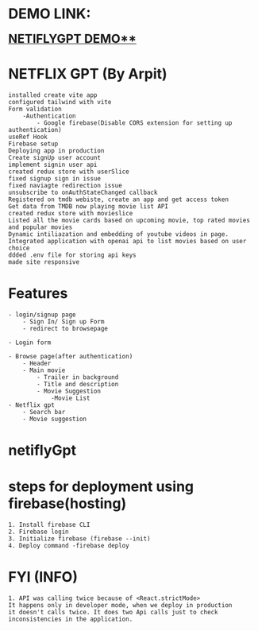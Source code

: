 
# DEMO LINK:

[<span style="font-size: 24px; font-weight: bold;">NETIFLYGPT DEMO**</span>](https://movie-netifly.web.app/)

# NETFLIX GPT (By Arpit)

    installed create vite app
    configured tailwind with vite
    Form validation
        -Authentication
            - Google firebase(Disable CORS extension for setting up authentication)
    useRef Hook
    Firebase setup
    Deploying app in production
    Create signUp user account
    implement signin user api
    created redux store with userSlice
    fixed signup sign in issue
    fixed naviagte redirection issue
    unsubscribe to onAuthStateChanged callback
    Registered on tmdb webiste, create an app and get access token
    Get data from TMDB now playing movie list API 
    created redux store with movieslice
    Listed all the movie cards based on upcoming movie, top rated movies and popular movies
    Dynamic intiliazation and embedding of youtube videos in page.
    Integrated application with openai api to list movies based on user choice
    ddded .env file for storing api keys
    made site responsive

# Features
    
    - login/signup page
        - Sign In/ Sign up Form
        - redirect to browsepage

    - Login form

    - Browse page(after authentication)
        - Header
        - Main movie
            - Trailer in background
            - Title and description
            - Movie Suggestion
                -Movie List
    - Netflix gpt
        - Search bar
        - Movie suggestion
# netiflyGpt


# steps for deployment using firebase(hosting)
    1. Install firebase CLI 
    2. Firebase login
    3. Initialize firebase (firebase --init)
    4. Deploy command -firebase deploy

# FYI (INFO)
    1. API was calling twice because of <React.strictMode>
    It happens only in developer mode, when we deploy in production
    it doesn't calls twice. It does two Api calls just to check inconsistencies in the application.

